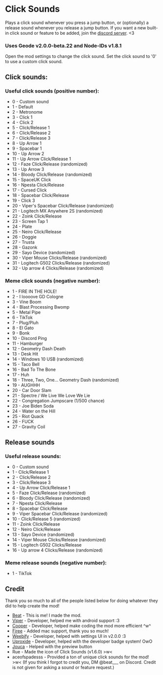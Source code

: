 # Click Sounds

Plays a click sound whenever you press a jump button, or (optionally) a release sound whenever you release a jump button.
If you want a new built-in click sound or feature to be added, join the [discord server](https://discord.gg/RwbRP8ADdc). <3

### Uses Geode v2.0.0-beta.22 and Node-IDs v1.8.1
Open the mod settings to change the click sound. Set the click sound to '0' to use a custom click sound.
## Click sounds:
### Useful click sounds (positive number):
- 0 - Custom sound
- 1 - Default
- 2 - Metronome
- 3 - Click 1
- 4 - Click 2
- 5 - Click/Release 1
- 6 - Click/Release 2
- 7 - Click/Release 3
- 8 - Up Arrow 1
- 9 - Spacebar 1
- 10 - Up Arrow 2
- 11 - Up Arrow Click/Release 1
- 12 - Faze Click/Release (randomized)
- 13 - Up Arrow 3
- 14 - Bloody Click/Release (randomized)
- 15 - SpaceUK Click
- 16 - Npesta Click/Release
- 17 - Cursed Click
- 18 - Spacebar Click/Release
- 19 - Click 3
- 20 - Viper's Spacebar Click/Release (randomized)
- 21 - Logitech MX Anywhere 2S (randomized)
- 22 - Zoink Click/Release
- 23 - Screen Tap 1 
- 24 - Plate
- 25 - Neiro Click/Release
- 26 - Doggie
- 27 - Trusta
- 28 - Gazonk
- 29 - Sayo Device (randomized)
- 30 - Viper Mouse Clicks/Release (randomized)
- 31 - Logitech G502 Clicks/Release (randomized)
- 32 - Up arrow 4 Clicks/Release (randomized)
### Meme click sounds (negative number):
- 1 - FIRE IN THE HOLE!
- 2 - I loooove GD Cologne
- 3 - Vine Boom
- 4 - Blast Processing Bwomp
- 5 - Metal Pipe
- 6 - TikTok
- 7 - Plug/Pluh
- 8 - El Gato
- 9 - Bonk
- 10 - Discord Ping
- 11 - Hamburger
- 12 - Geometry Dash Death
- 13 - Desk Hit
- 14 - Windows 10 USB (randomized)
- 15 - Taco Bell
- 16 - Bad To The Bone
- 17 - Huh
- 18 - Three, Two, One... Geometry Dash (randomized)
- 19 - AUGHHH
- 20 - Car Door Slam
- 21 - Spectre / We Live We Love We Lie
- 22 - Congregation Jumpscare (1/500 chance)
- 23 - Joe Biden Soda
- 24 - Water on the Hill
- 25 - Riot Quack
- 26 - FUCK
- 27 - Gravity Coil
## Release sounds
### Useful release sounds:
- 0 - Custom sound
- 1 - Click/Release 1
- 2 - Click/Release 2
- 3 - Click/Release 3
- 4 - Up Arrow Click/Release 1
- 5 - Faze Click/Release (randomized)
- 6 - Bloody Click/Release (randomized)
- 7 - Npesta Click/Release
- 8 - Spacebar Click/Release
- 9 - Viper Spacebar Click/Release (randomized)
- 10 - Click/Release 5 (randomized)
- 11 - Zoink Click/Release
- 12 - Neiro Click/Release
- 13 - Sayo Device (randomized)
- 14 - Viper Mouse Clicks/Release (randomized)
- 15 - Logitech G502 Clicks/Release
- 16 - Up arrow 4 Clicks/Release (randomized)
### Meme release sounds (negative number):
- 1 - TikTok

## Credit
Thank you so much to all of the people listed below for doing whatever they did to help create the mod!
- [Beat](https://github.com/BeatACVR) - This is me! I made the mod.
- [Viper](https://github.com/MuhXd) - Developer, helped me with android support :3
- [Cooper](https://github.com/coopeeo) - Developer, helped make coding the mod more efficient ^w^
- [Firee](https://github.com/FireMario211) - Added mac support, thank you so much!
- [Weebify](https://github.com/Weebifying) - Developer, helped with settings UI in v2.0.0 :3
- [Uproxide](https://github.com/uproxide) - Developer, helped with the developer badge system! OwO
- [Jouca](https://github.com/Jouca) - Helped with the preview button
- Rue - Made the icon of Click Sounds (v1.6.0) >w<
- aceofspadesss - Provided a ton of unique click sounds for the mod! >w<
(If you think I forgot to credit you, DM @beat___ on Discord. Credit is not given for asking a sound or feature request.)